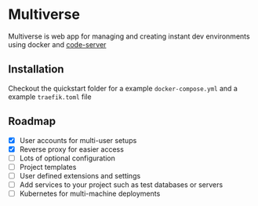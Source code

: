 # Multiverse

Multiverse is web app for managing and creating instant dev environments using docker and [code-server](https://github.com/cdr/code-server)

## Installation

Checkout the quickstart folder for a example `docker-compose.yml` and a example `traefik.toml` file

## Roadmap

- [x] User accounts for multi-user setups
- [x] Reverse proxy for easier access
- [ ] Lots of optional configuration
- [ ] Project templates
- [ ] User defined extensions and settings
- [ ] Add services to your project such as test databases or servers
- [ ] Kubernetes for multi-machine deployments
